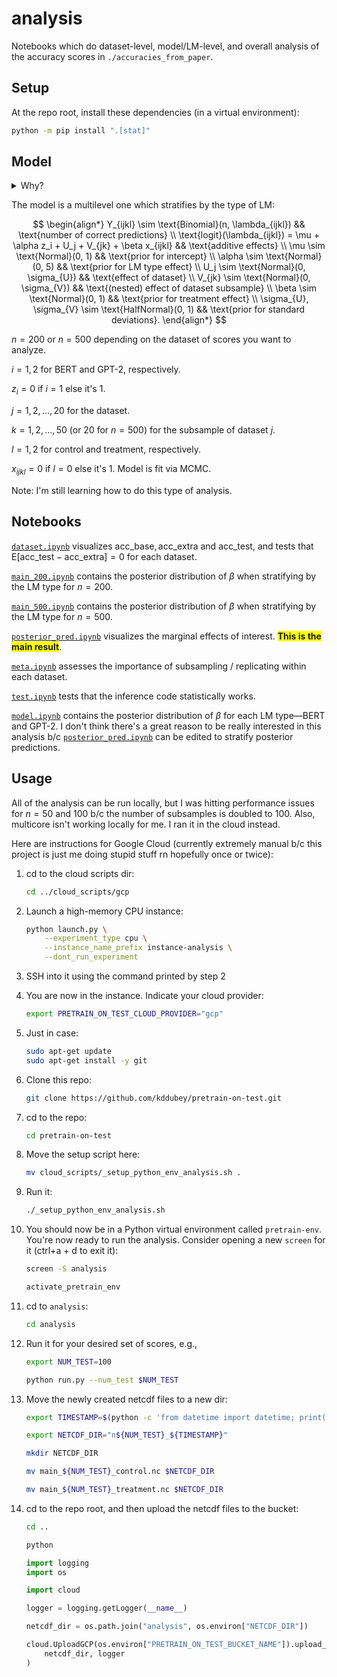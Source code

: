 # analysis

Notebooks which do dataset-level, model/LM-level, and overall analysis of the accuracy
scores in `./accuracies_from_paper`.

## Setup

At the repo root, install these dependencies (in a virtual environment):

```bash
python -m pip install ".[stat]"
```


## Model

<details>
<summary>Why?</summary>

The model might be fancy-looking and fancily-estimated. Here is justification for that.

Reporting means is not enough, especially when studying few-shot learning. The two long
figures in [`main_200.ipynb`](./main_200.ipynb) and [`main_500.ipynb`](./main_500.ipynb)
demonstrate that there is considerable variance, despite pairing the accuracy
estimators. (One source of variance is intentionally introduced: the subsamples/splits.
The other source of variance is inherent: the added linear layer to perform
classification is initialized with random weights.) While these visualizations tell us
about how raw accuracy differences vary, they do not tell us how the mean accuracy
difference varies. We seek a neat answer to the core question: on our benchmark of 25
classification tasks, how much does the average benchmark accuracy differ between two
modeling techniques, and how much does this average difference vary?

One way to communicate the variance is to estimate the standard error of the mean
difference across classification tasks. But the standard error statistic can be
difficult to interpret ([Morey et al.,
2016](https://pubmed.ncbi.nlm.nih.gov/26450628/)). Furthermore, its computation is not
completely trivial due to the data's hierarchical dependency structure: each triple,
($\text{acc}\_\text{extra}, \text{acc}\_\text{test}, \text{acc}\_\text{base}$), is drawn
from (`train`, `test`), which is itself drawn from the given classification dataset.

This analysis does not aim to estimate standard errors. Instead, posterior predictive
distributions will be estimated by fitting and sampling from a hierarchical model,
specified below. [Slide
14](https://docs.google.com/presentation/d/1WiaTOMplciOHM3qp6FTu5BYRlDdlrRI5A5ayOLaBEUA/edit#slide=id.g2689f42eff3_0_108)
contains a figure connecting the data generation process to the model.

</details>

The model is a multilevel one which stratifies by the type of LM:

$$
\begin{align*}
Y_{ijkl} \sim \text{Binomial}(n, \lambda_{ijkl}) && \text{number of correct predictions} \\
\text{logit}(\lambda_{ijkl}) = \mu + \alpha z_i + U_j + V_{jk} + \beta x_{ijkl} && \text{additive effects} \\
\mu \sim \text{Normal}(0, 1) && \text{prior for intercept} \\
\alpha \sim \text{Normal}(0, 5) && \text{prior for LM type effect} \\
U_j \sim \text{Normal}(0, \sigma_{U}) && \text{effect of dataset} \\
V_{jk} \sim \text{Normal}(0, \sigma_{V}) && \text{(nested) effect of dataset subsample} \\
\beta \sim \text{Normal}(0, 1) && \text{prior for treatment effect} \\
\sigma_{U}, \sigma_{V} \sim \text{HalfNormal}(0, 1) && \text{prior for standard deviations}.
\end{align*}
$$

$n = 200$ or $n = 500$ depending on the dataset of scores you want to analyze.

$i = 1, 2$ for BERT and GPT-2, respectively.

$z_i = 0$ if $i = 1$ else it's $1$.

$j = 1, 2, \dots, 20$ for the dataset.

$k = 1, 2, \dots, 50$ (or $20$ for $n = 500$) for the subsample of dataset $j$.

$l = 1, 2$ for control and treatment, respectively.

$x_{ijkl} = 0$ if $l = 0$ else it's $1$. Model is fit via MCMC.

Note: I'm still learning how to do this type of analysis.


## Notebooks

[`dataset.ipynb`](./dataset.ipynb) visualizes $\text{acc}\_\text{base},
\text{acc}\_\text{extra}$ and $\text{acc}\_\text{test}$, and tests that
$\text{E}[\text{acc}\_\text{test} - \text{acc}\_\text{extra}] = 0$ for each dataset.

[`main_200.ipynb`](./main_200.ipynb) contains the posterior distribution of $\beta$ when
stratifying by the LM type for $n = 200$.

[`main_500.ipynb`](./main_500.ipynb) contains the posterior distribution of $\beta$ when
stratifying by the LM type for $n = 500$.

[`posterior_pred.ipynb`](./posterior_pred.ipynb) visualizes the marginal effects of
interest. <span style="background-color: #FFFF00"><b>This is the main result</b></span>.

[`meta.ipynb`](./meta.ipynb) assesses the importance of subsampling / replicating within
each dataset.

[`test.ipynb`](./test.ipynb) tests that the inference code statistically works.

[`model.ipynb`](./model.ipynb) contains the posterior distribution of $\beta$ for each
LM type—BERT and GPT-2. I don't think there's a great reason to be really interested in
this analysis b/c [`posterior_pred.ipynb`](./posterior_pred.ipynb) can be edited to
stratify posterior predictions.


## Usage

All of the analysis can be run locally, but I was hitting performance issues for $n =
50$ and $100$ b/c the number of subsamples is doubled to $100$. Also, multicore isn't
working locally for me. I ran it in the cloud instead.

Here are instructions for Google Cloud (currently extremely manual b/c this project is
just me doing stupid stuff rn hopefully once or twice):

1. cd to the cloud scripts dir:

   ```bash
   cd ../cloud_scripts/gcp
   ```

2. Launch a high-memory CPU instance:

   ```bash
   python launch.py \
       --experiment_type cpu \
       --instance_name_prefix instance-analysis \
       --dont_run_experiment
   ```

3. SSH into it using the command printed by step 2

4. You are now in the instance. Indicate your cloud provider:

   ```bash
   export PRETRAIN_ON_TEST_CLOUD_PROVIDER="gcp"
   ```

5. Just in case:

   ```bash
   sudo apt-get update
   sudo apt-get install -y git
   ```

6. Clone this repo:

   ```bash
   git clone https://github.com/kddubey/pretrain-on-test.git
   ```

7. cd to the repo:

   ```bash
   cd pretrain-on-test
   ```

8. Move the setup script here:

   ```bash
   mv cloud_scripts/_setup_python_env_analysis.sh .
   ```

9. Run it:

   ```bash
   ./_setup_python_env_analysis.sh
   ```

10. You should now be in a Python virtual environment called `pretrain-env`. You're now
    ready to run the analysis. Consider opening a new `screen` for it (ctrl+a + d to exit
    it):

    ```bash
    screen -S analysis

    activate_pretrain_env
    ```

11. cd to `analysis`:

    ```bash
    cd analysis
    ```

12. Run it for your desired set of scores, e.g.,

    ```bash
    export NUM_TEST=100
    ```

    ```bash
    python run.py --num_test $NUM_TEST
    ```

13. Move the newly created netcdf files to a new dir:

    ```bash
    export TIMESTAMP=$(python -c 'from datetime import datetime; print(datetime.now().strftime("%Y%m%d%H%M%S"))')
    ```

    ```bash
    export NETCDF_DIR="n${NUM_TEST}_${TIMESTAMP}"
    ```

    ```bash
    mkdir NETCDF_DIR
    ```

    ```bash
    mv main_${NUM_TEST}_control.nc $NETCDF_DIR
    ```

    ```bash
    mv main_${NUM_TEST}_treatment.nc $NETCDF_DIR
    ```

14. cd to the repo root, and then upload the netcdf files to the bucket:

    ```bash
    cd ..
    ```

    ```bash
    python
    ```

    ```python
    import logging
    import os

    import cloud

    logger = logging.getLogger(__name__)

    netcdf_dir = os.path.join("analysis", os.environ["NETCDF_DIR"])

    cloud.UploadGCP(os.environ["PRETRAIN_ON_TEST_BUCKET_NAME"]).upload_directory(
        netcdf_dir, logger
    )
    ```
